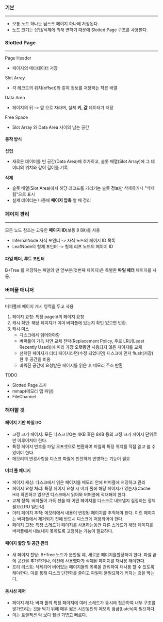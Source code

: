 ### 기본
---
- 보통 노드 하나는 딤스크 페이지 하나에 저장된다.
- 노드 크기는 삽입/삭제에 의해 변하기 때문에 Slotted Page 구조를 사용한다.

### Slotted Page
---
Page Header
- 페이지의 메타데이터 저장

Slot Array
- 각 레코드의 위치(offset)와 같이 정보를 저장하는 작은 배열

Data Area
- 페이지의 뒤 -> 앞 으로 자라며, 실제 **키, 값** 데이터가 저장

Free Space
- Slot Array 와 Data Area 사이의 남는 공간

#### 동작 방식
**삽입**
- 새로운 데이터를 빈 공간(Data Area)에 추가하고, 슬롯 배열(Slot Array)에 그 데이터의 위치와 같이 길이를 기록

**삭제**
- 슬롯 배열(Slot Area)에서 해당 레코드를 가리키는 슬롯 정보만 삭제하거나 "삭제됨"으로  표시
- 실제 데이터는 나중에 **페이지 압축** 할 때 정리

### 페이지 관리
---
모든 노드 참조는 고유한 **페이지 ID**(보통 8 Bit)를 사용
- InternalNode 자식 포인터 -> 자식 노드의 페이지 ID 목록
- LeafNode의 형제 포인터 -> 형제 리프 노드의 페이지 ID

#### 파일 헤더, 루트 포인터
B+Tree 를 저장하는 파일의 맨 앞부분(첫번째 페이지)은 특별한 **파일 헤더** 페이지를 사용. 

### 버퍼풀 매니저
---
버퍼풀에 페이지 캐시 영역을 두고 사용
1. 페이지 요청: 특정 pageId의 페이지 요청
2. 캐시 확인: 해당 페이지가 이미 버퍼풀에 있는지 확인 있으면 반환.
3. 캐시 미스
   - 디스크에서 읽어와야함
   - 버퍼풀이 가득 차면 교체 전략(Replacement Policy, 주로 LRU(Least Recently Used))에 따라 가장 오랫동안 사용되지 않은 페이지를 교체
   - 선택된 페이지가 더티 페이지라면(수정 되었다면) 디스크에 먼저 flush(저장) 한 후 공간을 비움
   - 비워진 공간에 요청받은 페이지를 읽은 후 메모리 주소 반환



TODO
- Slotted Page 조사
- mmap(메모리 맵 파일)
- FileChannel



### 해야할 것

#### 페이지 기반 파일 I/O
- 고정 크기 페이지: 모든 디스크 I/O는 4KB 혹은 8KB 등의 고정 크기 페이지 단위로만 이루어져야 한다.
- 특정 페이지 번호를 파일 오프셋으로 변환하여 파일의 특정 위치를 직접 읽고 쓸 수 있어야 한다.
- 메모리의 변경사항을 디스크 파일에 안전하게 반영하는 기능이 필요

#### 버퍼 풀 메니저
- 페이지 캐싱: 디스크에서 읽은 페이지를 메모리 안에 버퍼플에 저장하고 관리
- 페이지 요청 처리: 특정 페이지 요청 시 버퍼 풀에 해당 페이지가 있는지(Cache Hit) 확인하고 없으면 디스크에서 읽어와 버퍼풀에 적재해야 한다.
- 교체 정책: 버퍼풀이 가득 찼을 때 어떤 페이지를 디스크로 내보낼지 결정하는 정책 필요(LRU 일반적)
- 더티 페이지 추적: 메모리에서 내용이 변경된 페이지를 추적해야 한다. 이런 페이지는 버퍼풀에서 제거되기 전에 반드시 디스크에 저장되어야 한다.
- 페이지 고정: 특정 스레드가 페이지를 사용하는동안 다른 스레드가 해당 페이지를 버퍼풀에서 내보내지 못하도록 고정하는 기능이 필요하다.

#### 페이지 할당 및 공간 관리
- 새 페이지 할당: B+Tree 노드가 분할될 떄, 새로운 페이지를할당해야 한다. 파일 끝에 공간을 추가하거나, 이전에 사용했다가 삭제된 페이지를 재사용 해야한다.
- 프리 리스트: 삭제되어 비어있는 페이지들의 목록을 관리하여 재사용 할 수 있도록 해야한다. 이를 통해 디스크 단편화를 줄이고 파일이 불필요하게 커지는 것을 막는다.

#### 동시성 제어
- 페이지 래치: 버퍼 풀의 특정 페이지에 여러 스레드가 동시에 접근하여 내부 구조를 망가뜨리는 것을 막기 위해 매우 짧은 시간동안의 메모리 잠금(Latch)이 필요하다.
- 이는 트랜잭션 락 보다 훨씬 가볍고 빠르다.